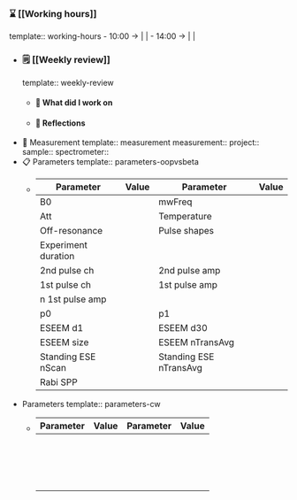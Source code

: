 ### ⌛️ [[Working hours]]
template:: working-hours
	- 10:00 ->  |  |
	- 14:00 ->  |  |
- ### 🗒️ [[Weekly review]]
  template:: weekly-review
	- #### 👷 What did I work on
	- #### 🤔 Reflections
- 🔬 Measurement
  template:: measurement
  measurement::
  project::
  sample::
  spectrometer::
- 📋️ Parameters
  template:: parameters-oopvsbeta
	- |Parameter|Value|Parameter|Value|
	  |--|--|--|--|
	  |B0||mwFreq||
	  |Att||Temperature||
	  |Off-resonance||Pulse shapes||
	  |Experiment duration||||
	  |2nd pulse ch||2nd pulse amp||
	  |1st pulse ch||1st pulse amp||
	  |n 1st pulse amp||||
	  |p0||p1||
	  |ESEEM d1||ESEEM d30||
	  |ESEEM size||ESEEM nTransAvg||
	  |Standing ESE nScan||Standing ESE nTransAvg||
	  |Rabi SPP||||
- Parameters
  template:: parameters-cw
	- |Parameter|Value|Parameter|Value|
	  |--|--|--|--|
	  |||||
	  |||||
	  |||||
	  |||||
	  |||||
	  |||||
	  |||||
	  |||||
	  |||||
	  |||||
	  |||||
	  |||||
	  |||||
	  |||||
	  |||||
	  |||||
	  |||||